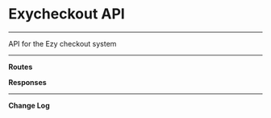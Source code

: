 # Exycheckout API

---

API for the Ezy checkout system 

---

**Routes**

**Responses**

---

**Change Log**